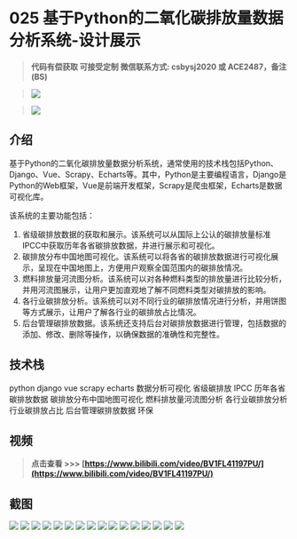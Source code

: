# 025 基于Python的二氧化碳排放量数据分析系统-设计展示

> **代码有偿获取 可接受定制 微信联系方式: csbysj2020 或 ACE2487，备注(BS)**

> ![](./qrcode2.jpg)

> ![](./qrcode.jpg)

## 介绍

基于Python的二氧化碳排放量数据分析系统，通常使用的技术栈包括Python、Django、Vue、Scrapy、Echarts等。其中，Python是主要编程语言，Django是Python的Web框架，Vue是前端开发框架，Scrapy是爬虫框架，Echarts是数据可视化库。

该系统的主要功能包括：
1. 省级碳排放数据的获取和展示。该系统可以从国际上公认的碳排放量标准IPCC中获取历年各省碳排放数据，并进行展示和可视化。
2. 碳排放分布中国地图可视化。该系统可以将各省的碳排放数据进行可视化展示，呈现在中国地图上，方便用户观察全国范围内的碳排放情况。
3. 燃料排放量河流图分析。该系统可以对各种燃料类型的排放量进行比较分析，并用河流图展示，让用户更加直观地了解不同燃料类型对碳排放的影响。
4. 各行业碳排放分析。该系统可以对不同行业的碳排放情况进行分析，并用饼图等方式展示，让用户了解各行业的碳排放占比情况。
5. 后台管理碳排放数据。该系统还支持后台对碳排放数据进行管理，包括数据的添加、修改、删除等操作，以确保数据的准确性和完整性。

## 技术栈

python django vue scrapy echarts 数据分析可视化 省级碳排放 IPCC 历年各省碳排放数据 碳排放分布中国地图可视化 燃料排放量河流图分析 各行业碳排放分析 行业碳排放占比 后台管理碳排放数据 环保

## 视频

> **点击查看 \>\>\> [https://www.bilibili.com/video/BV1FL41197PU/](https://www.bilibili.com/video/BV1FL41197PU/)**

## 截图

![](./01.png)
![](./02.png)
![](./03.png)
![](./04.png)
![](./05.png)
![](./06.png)
![](./07.png)
![](./08.png)
![](./09.png)
![](./10.png)
![](./11.png)
![](./12.png)
![](./13.png)
![](./14.png)
![](./15.png)
![](./16.png)